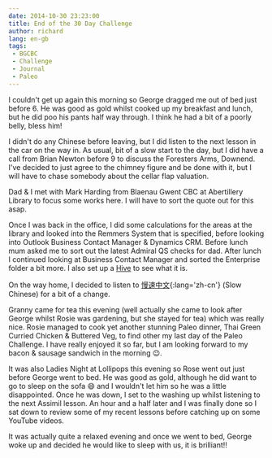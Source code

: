 ```yaml
---
date: 2014-10-30 23:23:00
title: End of the 30 Day Challenge
author: richard 
lang: en-gb
tags: 
 - BGCBC
 - Challenge
 - Journal
 - Paleo
---
```


I couldn't get up again this morning so George dragged me out of bed just before 6. He was good as
gold whilst cooked up my breakfast and lunch, but he did poo his pants half way through. I think he
had a bit of a poorly belly, bless him! 

I didn't do any Chinese before leaving, but I did listen to the next lesson in the car on the way
in. As usual, bit of a slow start to the day, but I did have a call from Brian Newton before 9 to
discuss the Foresters Arms, Downend. I've decided to just agree to the chimney figure and be done
with it, but I will have to chase somebody about the cellar flap valuation. 

Dad & I met with Mark Harding from Blaenau Gwent CBC at Abertillery Library to focus some works 
here. I will have to sort the quote out for this asap.

Once I was back in the office, I did some calculations for the areas at the library and looked into
the Remmers System that is specified, before looking into Outlook Business Contact Manager &
Dynamics CRM. Before lunch mum asked me to sort out the latest Admiral QS checks for dad. After
lunch I continued looking at Business Contact Manager and sorted the Enterprise folder a bit more. I
also set up a [Hive] to see what it is.

On the way home, I decided to listen to [慢速中文][sc]{:lang='zh-cn'} (Slow Chinese) for a bit of a
change. 

Granny came for tea this evening (well actually she came to look after George whilst Rosie was
gardening, but she stayed for tea) which was really nice. Rosie managed to cook yet another stunning
Paleo dinner, Thai Green Curried Chicken & Buttered Veg, to find other my last day of the Paleo
Challenge. I have really enjoyed it so far, but I am looking forward to my bacon & sausage sandwich
in the morning :wink:.

It was also Ladies Night at Lollipops this evening so Rose went out just before George went to bed.
He was good as gold, although he did want to go to sleep on the sofa :smile: and I wouldn't let him
so he was a little disappointed. Once he was down, I set to the washing up whilst listening to the
next Assimil lesson. An hour and a half later and I was finally done so I sat down to review some of
my recent lessons before catching up on some YouTube videos. 

It was actually quite a relaxed evening and once we went to bed, George woke up and decided he would
like to sleep with us, it is brilliant!!

[sc]: //www.slow-chinese.com "慢速中文 Slow Chinese"
[Hive]: //hive.im "Hive Unlimited Cloud Storage"
